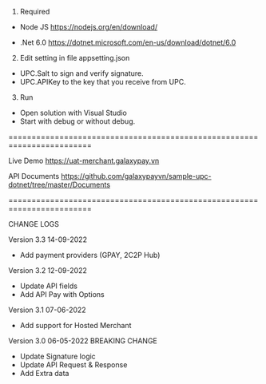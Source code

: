 1. Required 
- Node JS
https://nodejs.org/en/download/

- .Net 6.0
https://dotnet.microsoft.com/en-us/download/dotnet/6.0


2. Edit setting in file appsetting.json

- UPC.Salt to sign and verify signature.
- UPC.APIKey to the key that you receive from UPC.


3. Run
- Open solution with Visual Studio
- Start with debug or without debug.


========================================================================

Live Demo
https://uat-merchant.galaxypay.vn

API Documents
https://github.com/galaxypayvn/sample-upc-dotnet/tree/master/Documents


========================================================================

CHANGE LOGS

Version 3.3     14-09-2022
- Add payment providers (GPAY, 2C2P Hub)

Version 3.2     12-09-2022
- Update API fields
- Add API Pay with Options

Version 3.1     07-06-2022
- Add support for Hosted Merchant

Version 3.0	    06-05-2022
BREAKING CHANGE
-	Update Signature logic
-	Update API Request & Response
-	Add Extra data